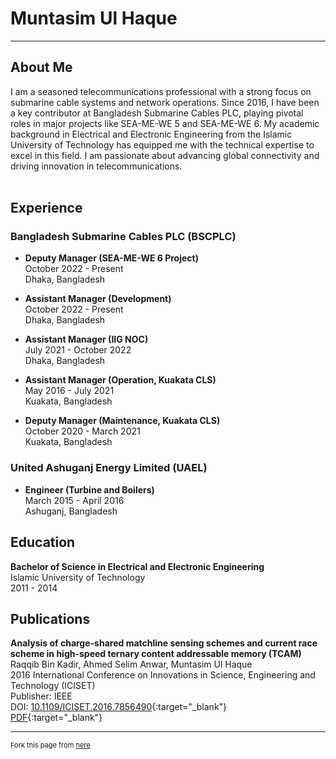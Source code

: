 # Muntasim Ul Haque

---

## About Me
<div class="about-me">
I am a seasoned telecommunications professional with a strong focus on submarine cable systems and network operations. Since 2016, I have been a key contributor at Bangladesh Submarine Cables PLC, playing pivotal roles in major projects like SEA-ME-WE 5 and SEA-ME-WE 6. My academic background in Electrical and Electronic Engineering from the Islamic University of Technology has equipped me with the technical expertise to excel in this field. I am passionate about advancing global connectivity and driving innovation in telecommunications.
</div><br>
  
## Experience

### Bangladesh Submarine Cables PLC (BSCPLC)
- **Deputy Manager (SEA-ME-WE 6 Project)**  
	October 2022 - Present  
	Dhaka, Bangladesh  

- **Assistant Manager (Development)**  
	October 2022 - Present  
	Dhaka, Bangladesh  

- **Assistant Manager (IIG NOC)**  
    July 2021 - October 2022  
	Dhaka, Bangladesh  

- **Assistant Manager (Operation, Kuakata CLS)**  
	May 2016 - July 2021  
	Kuakata, Bangladesh  

- **Deputy Manager (Maintenance, Kuakata CLS)**  
	October 2020 - March 2021  
	Kuakata, Bangladesh  

### United Ashuganj Energy Limited (UAEL)
- **Engineer (Turbine and Boilers)**  
	March 2015 - April 2016  
	Ashuganj, Bangladesh  

## Education

**Bachelor of Science in Electrical and Electronic Engineering**  
Islamic University of Technology  
2011 - 2014

## Publications

**Analysis of charge-shared matchline sensing schemes and current race scheme in high-speed ternary content addressable memory (TCAM)**  
Raqqib Bin Kadir, Ahmed Selim Anwar, Muntasim Ul Haque  
2016 International Conference on Innovations in Science, Engineering and Technology (ICISET)  
Publisher: IEEE  
DOI: [10.1109/ICISET.2016.7856490](https://ieeexplore.ieee.org/document/7856490#:~:text=DOI%3A%2010.1109/ICISET.2016.7856490){:target="_blank"}  
[PDF](https://mega.nz/file/7IAGwRgA#IUDTS7mYArwtloYyYOpVU6hfhNQrHJ4xFYuz8BCQ3sE){:target="_blank"}

---

<p style="font-size:11px">Fork this page from <a href="https://github.com/muntasimulhaque/muntasimulhaque.github.io" target="_blank">here</a></p>
